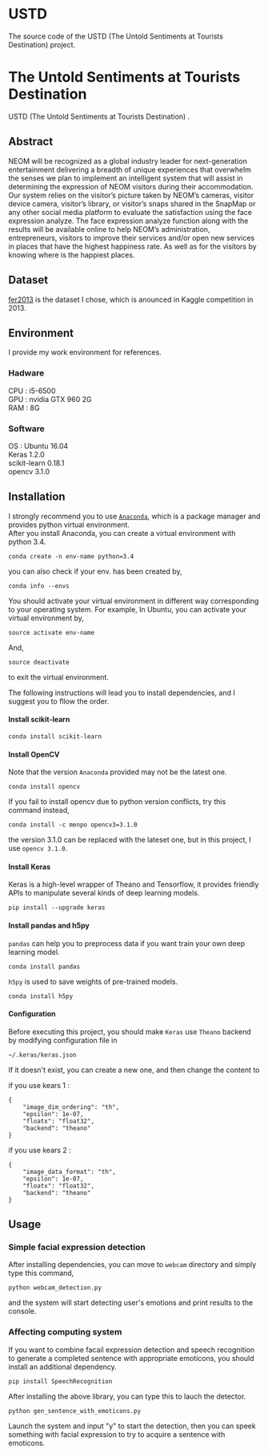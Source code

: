 # USTD
The source code of the USTD (The Untold Sentiments at Tourists Destination) project.
# The Untold Sentiments at Tourists Destination
USTD (The Untold Sentiments at Tourists Destination) .

## Abstract
NEOM will be recognized as a global industry leader for next-generation entertainment delivering a breadth of unique experiences that overwhelm the senses we plan to implement an intelligent system that will assist in determining the expression of NEOM visitors during their accommodation. Our system relies on the visitor’s picture taken by NEOM’s cameras, visitor device camera, visitor’s library, or visitor’s snaps shared in the SnapMap or any other social media platform to evaluate the satisfaction using the face expression analyze. The face expression analyze function along with the results will be available online to help NEOM’s administration, entrepreneurs, visitors to improve their services and/or open new services in places that have the highest happiness rate. As well as for the visitors by knowing where is the happiest places.  

## Dataset
[fer2013](https://www.kaggle.com/c/challenges-in-representation-learning-facial-expression-recognition-challenge/data) is the dataset I chose, which is anounced in Kaggle competition in 2013.

## Environment
I provide my work environment for references.

### Hadware
CPU : i5-6500  
GPU : nvidia GTX 960 2G  
RAM : 8G  

### Software
OS  : Ubuntu 16.04  
Keras 1.2.0  
scikit-learn 0.18.1  
opencv 3.1.0  

## Installation
I strongly recommend you to use [`Anaconda`](https://www.continuum.io/downloads), which is a package manager and provides python virtual environment.  
After you install Anaconda, you can create a virtual environment with python 3.4.
```
conda create -n env-name python=3.4
```
you can also check if your env. has been created by,
```
conda info --envs
```
You should activate your virtual environment in different way corresponding to your operating system.
For example, In Ubuntu, you can activate your virtual environment by,
```
source activate env-name
```
And,
```
source deactivate
```
to exit the virtual environment.

The following instructions will lead you to install dependencies, and I suggest you to fllow the order.
#### Install scikit-learn
```
conda install scikit-learn
```
#### Install OpenCV
Note that the version `Anaconda` provided may not be the latest one.
```
conda install opencv
```
If you fail to install opencv due to python version conflicts, try this command instead,
```
conda install -c menpo opencv3=3.1.0
```
the version 3.1.0 can be replaced with the lateset one, but in this project, I use `opencv 3.1.0`.
#### Install Keras
Keras is a high-level wrapper of Theano and Tensorflow, it provides friendly APIs to manipulate several kinds of deep learning models.
```
pip install --upgrade keras
```
#### Install pandas and h5py
`pandas` can help you to preprocess data if you want train your own deep learning model.
```
conda install pandas
```
`h5py` is used to save weights of pre-trained models.
```
conda install h5py
```
#### Configuration
Before executing this project, you should make `Keras` use `Theano` backend by modifying configuration file in
```
~/.keras/keras.json
```
If it doesn't exist, you can create a new one, and then change the content to

if you use kears 1 :

```
{
    "image_dim_ordering": "th",
    "epsilon": 1e-07,
    "floatx": "float32",
    "backend": "theano"
}
```
if you use kears 2 :

```
{
    "image_data_format": "th",
    "epsilon": 1e-07,
    "floatx": "float32",
    "backend": "theano"
}
```

## Usage
### Simple facial expression detection
After installing dependencies, you can move to `webcam` directory and simply type this command,
```
python webcam_detection.py
```
and the system will start detecting user's emotions and print results to the console.  
### Affecting computing system
If you want to combine facail expression detection and speech recognition to generate a completed sentence with appropriate emoticons,
you should install an additional dependency.
```
pip install SpeechRecognition
```
After installing the above library, you can type this to lauch the detector.
```
python gen_sentence_with_emoticons.py
```
Launch the system and input "y" to start the detection, then you can speek something with facial expression to try to acquire a sentence with emoticons.

